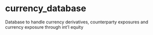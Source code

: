 # currency_database
Database to handle currency derivatives, counterparty exposures and currency exposure through int'l equity

